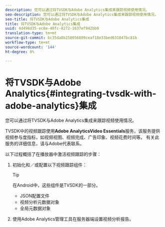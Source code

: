 ```yaml
---
description: 您可以通过将TVSDK与Adobe Analytics集成来跟踪视频使用情况。
seo-description: 您可以通过将TVSDK与Adobe Analytics集成来跟踪视频使用情况。
seo-title: 将TVSDK与Adobe Analytics集成
title: 将TVSDK与Adobe Analytics集成
uuid: 4d498d35-ec8e-40fc-8272-1637ef942bb0
translation-type: tm+mt
source-git-commit: bc35da8b258056809ceaf18e33bed631047bc81b
workflow-type: tm+mt
source-wordcount: '144'
ht-degree: 0%

---
```



# 将TVSDK与Adobe Analytics{#integrating-tvsdk-with-adobe-analytics}集成

您可以通过将TVSDK与Adobe Analytics集成来跟踪视频使用情况。

TVSDK中的视频跟踪使用&#x200B;**Adobe AnalyticsVideo Essentials**&#x200B;服务，该服务提供视频参与度指标，如视频视图、视频完成、广告印象、视频花费时间等。 有关此服务的详细信息，请与Adobe代表联系。

以下过程概括了在播放器中激活视频跟踪的步骤：

1. 初始化和／或配置以下视频跟踪组件：

   >[!TIP]
   >
   >在Android中，这些组件是TVSDK的一部分。

   * JSON配置文件
   * 视频分析元数据对象
   * 全局元数据对象

1. 使用Adobe Analytics管理工具在服务器端设置视频分析报告。